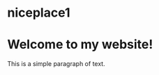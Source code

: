 # niceplace1
<!DOCTYPE html>
<html>
<head>
  <title>allahu akbar</title>
</head>
<body>

  <h1>Welcome to my website!</h1>
  <p>This is a simple paragraph of text.</p>

</body>
</html>
